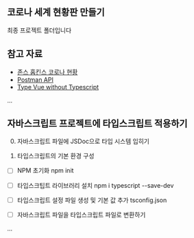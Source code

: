 ## 코로나 세계 현황판 만들기

최종 프로젝트 폴더입니다

## 참고 자료

- [존스 홉킨스 코로나 현황](https://www.arcgis.com/apps/opsdashboard/index.html#/bda7594740fd40299423467b48e9ecf6)
- [Postman API](https://documenter.getpostman.com/view/10808728/SzS8rjbc?version=latest#27454960-ea1c-4b91-a0b6-0468bb4e6712)
- [Type Vue without Typescript](https://blog.usejournal.com/type-vue-without-typescript-b2b49210f0b)

...
## 자바스크립트 프로젝트에 타입스크립트 적용하기

0. 자바스크립트 파일에 JSDoc으로 타입 시스템 입히기

1. 타입스크립트의 기본 환경 구성
  - [ ] NPM 초기화 npm init
  - [ ] 타입스크팁트 라이브러리 설치 npm i typescript --save-dev
  - [ ] 타입스크립트 설정 파일 생성 및 기본 값 추가 tsconfig.json
  - [ ] 자바스크립트 파일을 타입스크립트 파일로 변환하기
  

...